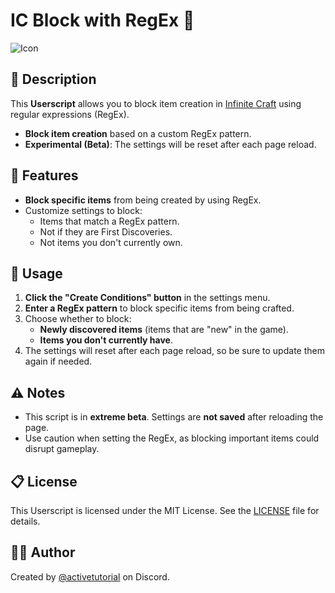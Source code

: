# IC Block with RegEx 🚫

![Icon](https://i.imgur.com/WlkWOkU.png)

## 📜 Description
This **Userscript** allows you to block item creation in [Infinite Craft](https://neal.fun/infinite-craft/) using regular expressions (RegEx).  
- **Block item creation** based on a custom RegEx pattern.  
- **Experimental (Beta)**: The settings will be reset after each page reload.  

## 🚀 Features
- **Block specific items** from being created by using RegEx.  
- Customize settings to block:
  - Items that match a RegEx pattern.
  - Not if they are First Discoveries.
  - Not items you don't currently own.

## 📝 Usage
1. **Click the "Create Conditions" button** in the settings menu.  
2. **Enter a RegEx pattern** to block specific items from being crafted.
3. Choose whether to block:
   - **Newly discovered items** (items that are "new" in the game).
   - **Items you don't currently have**.
4. The settings will reset after each page reload, so be sure to update them again if needed.

## ⚠️ Notes
- This script is in **extreme beta**. Settings are **not saved** after reloading the page.
- Use caution when setting the RegEx, as blocking important items could disrupt gameplay.

## 📋 License
This Userscript is licensed under the MIT License. See the [LICENSE](./LICENSE) file for details.  

## 👨‍💻 Author
Created by [@activetutorial](https://discord.com/) on Discord.
